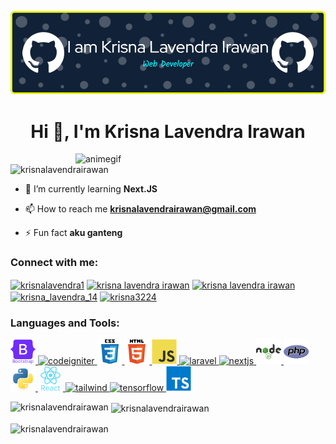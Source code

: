 ![logo](https://github.com/krisnalavendrairawan/krisnalavendrairawan/blob/main/github-header-image.png)
<h1 align="center">Hi 👋, I'm Krisna Lavendra Irawan</h1>

<img align="right" alt="animegif" width="400" src="https://i.pinimg.com/originals/6a/3e/8c/6a3e8c428fe78ee4469638f38a7886ad.gif">

<p align="left"> <img src="https://komarev.com/ghpvc/?username=krisnalavendrairawan&label=Profile%20views&color=0e75b6&style=flat" alt="krisnalavendrairawan" /> </p>

- 🌱 I’m currently learning **Next.JS**

- 📫 How to reach me **krisnalavendrairawan@gmail.com**

- ⚡ Fun fact **aku ganteng**

<h3 align="left">Connect with me:</h3>
<p align="left">
<a href="https://twitter.com/krisnalavendra1" target="blank"><img align="center" src="https://raw.githubusercontent.com/rahuldkjain/github-profile-readme-generator/master/src/images/icons/Social/twitter.svg" alt="krisnalavendra1" height="30" width="40" /></a>
<a href="https://linkedin.com/in/krisna lavendra irawan" target="blank"><img align="center" src="https://raw.githubusercontent.com/rahuldkjain/github-profile-readme-generator/master/src/images/icons/Social/linked-in-alt.svg" alt="krisna lavendra irawan" height="30" width="40" /></a>
<a href="https://fb.com/krisna lavendra irawan" target="blank"><img align="center" src="https://raw.githubusercontent.com/rahuldkjain/github-profile-readme-generator/master/src/images/icons/Social/facebook.svg" alt="krisna lavendra irawan" height="30" width="40" /></a>
<a href="https://instagram.com/krisna_lavendra_14" target="blank"><img align="center" src="https://raw.githubusercontent.com/rahuldkjain/github-profile-readme-generator/master/src/images/icons/Social/instagram.svg" alt="krisna_lavendra_14" height="30" width="40" /></a>
<a href="https://discord.gg/krisna3224" target="blank"><img align="center" src="https://raw.githubusercontent.com/rahuldkjain/github-profile-readme-generator/master/src/images/icons/Social/discord.svg" alt="krisna3224" height="30" width="40" /></a>
</p>

<h3 align="left">Languages and Tools:</h3>
<p align="left"> <a href="https://getbootstrap.com" target="_blank" rel="noreferrer"> <img src="https://raw.githubusercontent.com/devicons/devicon/master/icons/bootstrap/bootstrap-plain-wordmark.svg" alt="bootstrap" width="40" height="40"/> </a> <a href="https://codeigniter.com" target="_blank" rel="noreferrer"> <img src="https://cdn.worldvectorlogo.com/logos/codeigniter.svg" alt="codeigniter" width="40" height="40"/> </a> <a href="https://www.w3schools.com/css/" target="_blank" rel="noreferrer"> <img src="https://raw.githubusercontent.com/devicons/devicon/master/icons/css3/css3-original-wordmark.svg" alt="css3" width="40" height="40"/> </a> <a href="https://www.w3.org/html/" target="_blank" rel="noreferrer"> <img src="https://raw.githubusercontent.com/devicons/devicon/master/icons/html5/html5-original-wordmark.svg" alt="html5" width="40" height="40"/> </a> <a href="https://developer.mozilla.org/en-US/docs/Web/JavaScript" target="_blank" rel="noreferrer"> <img src="https://raw.githubusercontent.com/devicons/devicon/master/icons/javascript/javascript-original.svg" alt="javascript" width="40" height="40"/> </a> <a href="https://laravel.com/" target="_blank" rel="noreferrer"> <img src="https://cdn.simpleicons.org/laravel/FF2D20" alt="laravel" width="40" height="40"/> </a> <a href="https://nextjs.org/" target="_blank" rel="noreferrer"> <img src="https://cdn.worldvectorlogo.com/logos/nextjs-2.svg" alt="nextjs" width="40" height="40"/> </a> <a href="https://nodejs.org" target="_blank" rel="noreferrer"> <img src="https://raw.githubusercontent.com/devicons/devicon/master/icons/nodejs/nodejs-original-wordmark.svg" alt="nodejs" width="40" height="40"/> </a> <a href="https://www.php.net" target="_blank" rel="noreferrer"> <img src="https://raw.githubusercontent.com/devicons/devicon/master/icons/php/php-original.svg" alt="php" width="40" height="40"/> </a> <a href="https://www.python.org" target="_blank" rel="noreferrer"> <img src="https://raw.githubusercontent.com/devicons/devicon/master/icons/python/python-original.svg" alt="python" width="40" height="40"/> </a> <a href="https://reactjs.org/" target="_blank" rel="noreferrer"> <img src="https://raw.githubusercontent.com/devicons/devicon/master/icons/react/react-original-wordmark.svg" alt="react" width="40" height="40"/> </a> <a href="https://tailwindcss.com/" target="_blank" rel="noreferrer"> <img src="https://www.vectorlogo.zone/logos/tailwindcss/tailwindcss-icon.svg" alt="tailwind" width="40" height="40"/> </a> <a href="https://www.tensorflow.org" target="_blank" rel="noreferrer"> <img src="https://www.vectorlogo.zone/logos/tensorflow/tensorflow-icon.svg" alt="tensorflow" width="40" height="40"/> </a> <a href="https://www.typescriptlang.org/" target="_blank" rel="noreferrer"> <img src="https://raw.githubusercontent.com/devicons/devicon/master/icons/typescript/typescript-original.svg" alt="typescript" width="40" height="40"/> </a> </p>

<p><img align="left" src="https://github-readme-stats.vercel.app/api/top-langs?username=krisnalavendrairawan&show_icons=true&locale=en&layout=compact" alt="krisnalavendrairawan" /></p>

<p>&nbsp;<img align="center" src="https://github-readme-stats.vercel.app/api?username=krisnalavendrairawan&show_icons=true&locale=en" alt="krisnalavendrairawan" /></p>

<p><img align="center" src="https://github-readme-streak-stats.herokuapp.com/?user=krisnalavendrairawan&" alt="krisnalavendrairawan" /></p>

